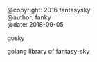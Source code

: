 @copyright: 2016 fantasysky</br>
@author: fanky </br>
@date: 2018-09-05</br>

gosky

golang library of fantasy-sky
